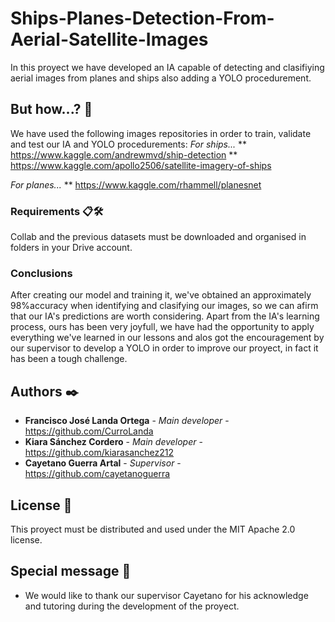 # Ships-Planes-Detection-From-Aerial-Satellite-Images

In this proyect we have developed an IA capable of detecting and clasifiying aerial images from planes and ships also adding a YOLO procedurement.


## But how...? 🚀

We have used the following images repositories in order to train, validate and test our IA and YOLO procedurements:
*For ships...*
**	https://www.kaggle.com/andrewmvd/ship-detection
**	https://www.kaggle.com/apollo2506/satellite-imagery-of-ships

*For planes...*
**	https://www.kaggle.com/rhammell/planesnet


### Requirements 📋🛠️

Collab and the previous datasets must be downloaded and organised in folders in your Drive account.


### Conclusions 

After creating our model and training it, we've obtained an approximately 98%accuracy when identifying and clasifying our images, so we can afirm that our IA's predictions are worth considering.
Apart from the IA's learning process, ours has been very joyfull, we have had the opportunity to apply everything we've learned in our lessons and alos got the encouragement by our supervisor to develop a YOLO in order to improve our proyect, in fact it has been a tough challenge.


## Authors ✒️

* **Francisco José Landa Ortega** - *Main developer* - https://github.com/CurroLanda
* **Kiara Sánchez Cordero** - *Main developer* - https://github.com/kiarasanchez212
* **Cayetano Guerra Artal** - *Supervisor* - https://github.com/cayetanoguerra


## License 📄

This proyect must be distributed and used under the MIT Apache 2.0 license.


## Special message 🎁

* We would like to thank our supervisor Cayetano for his acknowledge and tutoring during the development of the proyect.

